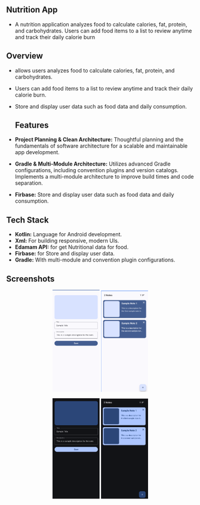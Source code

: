 ##  **Nutrition App** ##
- A nutrition application analyzes food to calculate calories, fat, protein, and carbohydrates. Users can add food items to a list to review anytime and track their daily calorie burn
## Overview
- allows users analyzes food to calculate calories, fat, protein,
 and carbohydrates.
- Users can add food items to a list to review anytime and track their daily
 calorie burn.
- Store and display user data such as food data and daily consumption.

  ## Features
- **Project Planning & Clean Architecture:**
Thoughtful planning and the fundamentals of software architecture for a scalable and maintainable app development.
- **Gradle & Multi-Module Architecture:**
Utilizes advanced Gradle configurations, including convention plugins and version catalogs.
Implements a multi-module architecture to improve build times and code separation.
- **Firbase:**
Store and display user data such as food data and daily consumption.

## Tech Stack

- **Kotlin:** Language for Android development.
- **Xml:** For building responsive, modern UIs.
- **Edamam API:** for get Nutritional data for food.
- **Firbase:** for Store and display user data.
- **Gradle:** With multi-module and convention plugin configurations.

## Screenshots
<p align="center">
        <img src="https://github.com/elsabagh/Notes-App/blob/master/ScreenAddNote.png" style="max-height:70vh;object-fit:contain;" width="25%">
        <img src="https://github.com/elsabagh/Notes-App/blob/master/ScreenNoteList.png" style="max-height:70vh;object-fit:contain;" width="25%">
   </p>
<p align="center">
         <img src="https://github.com/elsabagh/Notes-App/blob/master/ScreenAddNoteDark.png" style="max-height:70vh;object-fit:contain;" width="25%">
         <img src="https://github.com/elsabagh/Notes-App/blob/master/ScreenNoteListDarkMode.png" style="max-height:70vh;object-fit:contain;" width="25%">
   </p>
